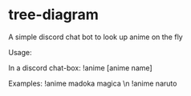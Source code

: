 # tree-diagram
A simple discord chat bot to look up anime on the fly

Usage:

In a discord chat-box:
!anime [anime name]

Examples:
!anime madoka magica \n
!anime naruto
